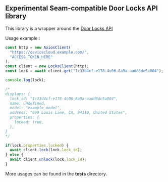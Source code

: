 ## Experimental Seam-compatible Door Locks API library

This library is a wrapper around the [Door Locks API](https://docs.seam.co/latest/for-device-manufacturers/creating-a-seam-compatible-door-locks-api)

Usage example :

```typescript
const http = new AxiosClient(
  "https://devicecloud.example.com/",
  "ACCESS_TOKEN_HERE"
);
const client = new LocksClient(http);
const lock = await client.get("1c33d4cf-e178-4c06-8a9a-aadd6dc5a804");

console.log(lock);

/*
displays: {
  lock_id: "1c33d4cf-e178-4c06-8a9a-aadd6dc5a804",
  name: undefined,
  model: "example_model",
  address: "999 Louis Lane, CA, 94110, United States",
  properties: {
    locked: true,
  },
}
*/

if(lock.properties.locked) {
  await client.lock(lock.lock_id);
} else {
  await client.unlock(lock.lock_id);
}
```

More usages can be found in the __tests__ directory.
